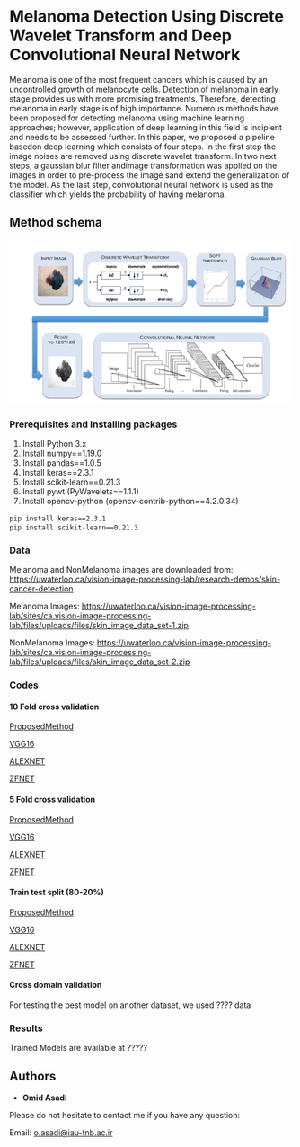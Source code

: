 # Melanoma Detection Using Discrete Wavelet Transform and Deep Convolutional Neural Network

Melanoma is one of the most frequent cancers which is caused by an uncontrolled growth of melanocyte cells. Detection of melanoma in early stage provides us with more promising treatments. Therefore, detecting melanoma in early stage is of high importance.  Numerous methods have been proposed for detecting melanoma using machine learning approaches; however, application of deep learning in this field is incipient and needs to be assessed further. In this paper, we proposed a pipeline basedon deep learning which consists of four steps. In the first step the image noises are removed using discrete wavelet transform. In two next steps, a gaussian blur filter andimage transformation was applied on the images in order to pre-process the image sand extend the generalization of the model.  As the last step, convolutional neural network is used as the classifier which yields the probability of having melanoma. 

## Method schema

![MelanomaDetection](https://github.com/Omid-Asadi/MelanomaDetection/blob/main/PICTURE.png)

### Prerequisites and Installing packages

1. Install Python 3.x
2. Install numpy==1.19.0
3. Install pandas==1.0.5
4. Install keras==2.3.1
5. Install scikit-learn==0.21.3
6. Install pywt (PyWavelets==1.1.1)
7. Install opencv-python (opencv-contrib-python==4.2.0.34)
```
pip install keras==2.3.1
pip install scikit-learn==0.21.3  
```

### Data

Melanoma and NonMelanoma images are downloaded from: https://uwaterloo.ca/vision-image-processing-lab/research-demos/skin-cancer-detection

Melanoma Images: https://uwaterloo.ca/vision-image-processing-lab/sites/ca.vision-image-processing-lab/files/uploads/files/skin_image_data_set-1.zip

NonMelanoma Images: https://uwaterloo.ca/vision-image-processing-lab/sites/ca.vision-image-processing-lab/files/uploads/files/skin_image_data_set-2.zip

### Codes
#### 10 Fold cross validation
[ProposedMethod](https://github.com/Omid-Asadi/MelanomaDetection/tree/main/ProposedMethod/Code_10Fold.py)

[VGG16](https://github.com/Omid-Asadi/MelanomaDetection/tree/main/VGG16/Code_10Fold.py)

[ALEXNET](https://github.com/Omid-Asadi/MelanomaDetection/tree/main/AlexNet/Code_10Fold.py)

[ZFNET](https://github.com/Omid-Asadi/MelanomaDetection/tree/main/ZFNET/Code_10Fold.py)

#### 5 Fold cross validation
[ProposedMethod](https://github.com/Omid-Asadi/MelanomaDetection/tree/main/ProposedMethod/Code_5Fold.py)

[VGG16](https://github.com/Omid-Asadi/MelanomaDetection/tree/main/VGG16/Code_5Fold.py)

[ALEXNET](https://github.com/Omid-Asadi/MelanomaDetection/tree/main/AlexNet/Code_5Fold.py)

[ZFNET](https://github.com/Omid-Asadi/MelanomaDetection/tree/main/ZFNET/Code_5Fold.py)
#### Train test split (80-20%)
[ProposedMethod](https://github.com/Omid-Asadi/MelanomaDetection/tree/main/ProposedMethod/Code_TrainTestSplit.py)

[VGG16](https://github.com/Omid-Asadi/MelanomaDetection/tree/main/VGG16/Code_TrainTestSplit.py)

[ALEXNET](https://github.com/Omid-Asadi/MelanomaDetection/tree/main/AlexNet/Code_TrainTestSplit.py)

[ZFNET](https://github.com/Omid-Asadi/MelanomaDetection/tree/main/ZFNET/Code_TrainTestSplit.py)
#### Cross domain validation
For testing the best model on another dataset, we used ???? data
### Results
Trained Models are available at ?????

## Authors

* **Omid Asadi**

Please do not hesitate to contact me if you have any question:

Email: o.asadi@iau-tnb.ac.ir

